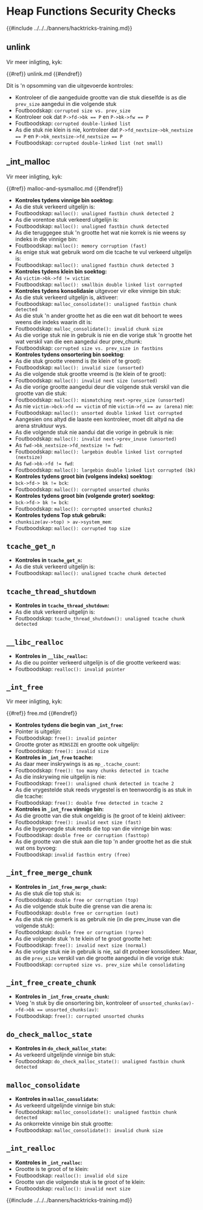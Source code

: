 # Heap Functions Security Checks

{{#include ../../../banners/hacktricks-training.md}}

## unlink

Vir meer inligting, kyk:

{{#ref}}
unlink.md
{{#endref}}

Dit is 'n opsomming van die uitgevoerde kontroles:

- Kontroleer of die aangeduide grootte van die stuk dieselfde is as die `prev_size` aangedui in die volgende stuk
- Foutboodskap: `corrupted size vs. prev_size`
- Kontroleer ook dat `P->fd->bk == P` en `P->bk->fw == P`
- Foutboodskap: `corrupted double-linked list`
- As die stuk nie klein is nie, kontroleer dat `P->fd_nextsize->bk_nextsize == P` en `P->bk_nextsize->fd_nextsize == P`
- Foutboodskap: `corrupted double-linked list (not small)`

## \_int_malloc

Vir meer inligting, kyk:

{{#ref}}
malloc-and-sysmalloc.md
{{#endref}}

- **Kontroles tydens vinnige bin soektog:**
- As die stuk verkeerd uitgelijn is:
- Foutboodskap: `malloc(): unaligned fastbin chunk detected 2`
- As die vorentoe stuk verkeerd uitgelijn is:
- Foutboodskap: `malloc(): unaligned fastbin chunk detected`
- As die teruggegee stuk 'n grootte het wat nie korrek is nie weens sy indeks in die vinnige bin:
- Foutboodskap: `malloc(): memory corruption (fast)`
- As enige stuk wat gebruik word om die tcache te vul verkeerd uitgelijn is:
- Foutboodskap: `malloc(): unaligned fastbin chunk detected 3`
- **Kontroles tydens klein bin soektog:**
- As `victim->bk->fd != victim`:
- Foutboodskap: `malloc(): smallbin double linked list corrupted`
- **Kontroles tydens konsolidasie** uitgevoer vir elke vinnige bin stuk:&#x20;
- As die stuk verkeerd uitgelijn is, aktiveer:
- Foutboodskap: `malloc_consolidate(): unaligned fastbin chunk detected`
- As die stuk 'n ander grootte het as die een wat dit behoort te wees weens die indeks waarin dit is:
- Foutboodskap: `malloc_consolidate(): invalid chunk size`
- As die vorige stuk nie in gebruik is nie en die vorige stuk 'n grootte het wat verskil van die een aangedui deur prev_chunk:
- Foutboodskap: `corrupted size vs. prev_size in fastbins`
- **Kontroles tydens onsortering bin soektog**:
- As die stuk grootte vreemd is (te klein of te groot):&#x20;
- Foutboodskap: `malloc(): invalid size (unsorted)`
- As die volgende stuk grootte vreemd is (te klein of te groot):
- Foutboodskap: `malloc(): invalid next size (unsorted)`
- As die vorige grootte aangedui deur die volgende stuk verskil van die grootte van die stuk:
- Foutboodskap: `malloc(): mismatching next->prev_size (unsorted)`
- As nie `victim->bck->fd == victim` of nie `victim->fd == av (arena)` nie:
- Foutboodskap: `malloc(): unsorted double linked list corrupted`
- Aangesien ons altyd die laaste een kontroleer, moet dit altyd na die arena struktuur wys.
- As die volgende stuk nie aandui dat die vorige in gebruik is nie:
- Foutboodskap: `malloc(): invalid next->prev_inuse (unsorted)`
- As `fwd->bk_nextsize->fd_nextsize != fwd`:
- Foutboodskap: `malloc(): largebin double linked list corrupted (nextsize)`
- As `fwd->bk->fd != fwd`:
- Foutboodskap: `malloc(): largebin double linked list corrupted (bk)`
- **Kontroles tydens groot bin (volgens indeks) soektog:**
- `bck->fd-> bk != bck`:
- Foutboodskap: `malloc(): corrupted unsorted chunks`
- **Kontroles tydens groot bin (volgende groter) soektog:**
- `bck->fd-> bk != bck`:
- Foutboodskap: `malloc(): corrupted unsorted chunks2`
- **Kontroles tydens Top stuk gebruik:**
- `chunksize(av->top) > av->system_mem`:
- Foutboodskap: `malloc(): corrupted top size`

## `tcache_get_n`

- **Kontroles in `tcache_get_n`:**
- As die stuk verkeerd uitgelijn is:
- Foutboodskap: `malloc(): unaligned tcache chunk detected`

## `tcache_thread_shutdown`

- **Kontroles in `tcache_thread_shutdown`:**
- As die stuk verkeerd uitgelijn is:
- Foutboodskap: `tcache_thread_shutdown(): unaligned tcache chunk detected`

## `__libc_realloc`

- **Kontroles in `__libc_realloc`:**
- As die ou pointer verkeerd uitgelijn is of die grootte verkeerd was:
- Foutboodskap: `realloc(): invalid pointer`

## `_int_free`

Vir meer inligting, kyk:

{{#ref}}
free.md
{{#endref}}

- **Kontroles tydens die begin van `_int_free`:**
- Pointer is uitgelijn:
- Foutboodskap: `free(): invalid pointer`
- Grootte groter as `MINSIZE` en grootte ook uitgelijn:
- Foutboodskap: `free(): invalid size`
- **Kontroles in `_int_free` tcache:**
- As daar meer inskrywings is as `mp_.tcache_count`:
- Foutboodskap: `free(): too many chunks detected in tcache`
- As die inskrywing nie uitgelijn is nie:
- Foutboodskap: `free(): unaligned chunk detected in tcache 2`
- As die vrygestelde stuk reeds vrygestel is en teenwoordig is as stuk in die tcache:
- Foutboodskap: `free(): double free detected in tcache 2`
- **Kontroles in `_int_free` vinnige bin:**
- As die grootte van die stuk ongeldig is (te groot of te klein) aktiveer:
- Foutboodskap: `free(): invalid next size (fast)`
- As die bygevoegde stuk reeds die top van die vinnige bin was:
- Foutboodskap: `double free or corruption (fasttop)`
- As die grootte van die stuk aan die top 'n ander grootte het as die stuk wat ons byvoeg:
- Foutboodskap: `invalid fastbin entry (free)`

## **`_int_free_merge_chunk`**

- **Kontroles in `_int_free_merge_chunk`:**
- As die stuk die top stuk is:
- Foutboodskap: `double free or corruption (top)`
- As die volgende stuk buite die grense van die arena is:
- Foutboodskap: `double free or corruption (out)`
- As die stuk nie gemerk is as gebruik nie (in die prev_inuse van die volgende stuk):
- Foutboodskap: `double free or corruption (!prev)`
- As die volgende stuk 'n te klein of te groot grootte het:
- Foutboodskap: `free(): invalid next size (normal)`
- As die vorige stuk nie in gebruik is nie, sal dit probeer konsolideer. Maar, as die `prev_size` verskil van die grootte aangedui in die vorige stuk:
- Foutboodskap: `corrupted size vs. prev_size while consolidating`

## **`_int_free_create_chunk`**

- **Kontroles in `_int_free_create_chunk`:**
- Voeg 'n stuk by die onsortering bin, kontroleer of `unsorted_chunks(av)->fd->bk == unsorted_chunks(av)`:
- Foutboodskap: `free(): corrupted unsorted chunks`

## `do_check_malloc_state`

- **Kontroles in `do_check_malloc_state`:**
- As verkeerd uitgelijnde vinnige bin stuk:
- Foutboodskap: `do_check_malloc_state(): unaligned fastbin chunk detected`

## `malloc_consolidate`

- **Kontroles in `malloc_consolidate`:**
- As verkeerd uitgelijnde vinnige bin stuk:
- Foutboodskap: `malloc_consolidate(): unaligned fastbin chunk detected`
- As onkorrekte vinnige bin stuk grootte:
- Foutboodskap: `malloc_consolidate(): invalid chunk size`

## `_int_realloc`

- **Kontroles in `_int_realloc`:**
- Grootte is te groot of te klein:
- Foutboodskap: `realloc(): invalid old size`
- Grootte van die volgende stuk is te groot of te klein:
- Foutboodskap: `realloc(): invalid next size`

{{#include ../../../banners/hacktricks-training.md}}
